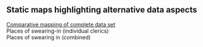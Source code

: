 <h2>Static maps highlighting alternative data aspects</h2>

<a href="./Maps1_EN.html">Comparative mapping of complete data set</a><br>
<a href="./Maps2_EN.html"></a>Places of swearing-in (individual clerics)<br>
<a href="./Maps3_EN.html"></a>Places of swearing in (combined)<br>
